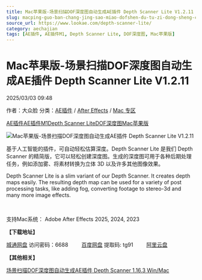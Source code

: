 ```yaml
---
title: Mac苹果版-场景扫描DOF深度图自动生成AE插件 Depth Scanner Lite V1.2.11
slug: macping-guo-ban-chang-jing-sao-miao-dofshen-du-tu-zi-dong-sheng-cheng-aecha-jian-depth-scanner-lite-v1-2-11
source_url: https://www.lookae.com/depth-scanner-lite/
category: aechajian
tags: [AE插件, AE插件M1, Depth Scanner Lite, DOF深度图, Mac苹果版]
---
```

# Mac苹果版-场景扫描DOF深度图自动生成AE插件 Depth Scanner Lite V1.2.11

2025/03/03 09:48

作者：大众脸
分类：[AE插件](https://www.lookae.com/after-effects/aechajian/) / [After Effects](https://www.lookae.com/after-effects/) / [Mac 专区](https://www.lookae.com/mac-osx/)

[AE插件](https://www.lookae.com/tag/ae%e6%8f%92%e4%bb%b6/)[AE插件M1](https://www.lookae.com/tag/aem1/)[Depth Scanner Lite](https://www.lookae.com/tag/depth-scanner-lite/)[DOF深度图](https://www.lookae.com/tag/dof%e6%b7%b1%e5%ba%a6%e5%9b%be/)[Mac苹果版](https://www.lookae.com/tag/mac%e8%8b%b9%e6%9e%9c%e7%89%88/)

![Mac苹果版-场景扫描DOF深度图自动生成AE插件 Depth Scanner Lite V1.2.11](https://www.lookae.com/wp-content/uploads/2025/03/Depth-Scanner-Lite.jpg "Mac苹果版-场景扫描DOF深度图自动生成AE插件 Depth Scanner Lite V1.2.11-LookAE.com")

基于人工智能的插件，可自动轻松估算深度。Depth Scanner Lite 是我们 Depth Scanner 的精简版，它可以轻松创建深度图。生成的深度图可用于各种后期处理任务，例如添加雾、将素材转换为立体 3D 以及许多其他图像效果。

Depth Scanner Lite is a slim variant of our Depth Scanner. It creates depth maps easily. The resulting depth map can be used for a variety of post processing tasks, like adding fog, converting footage to stereo-3d and many more image effects.

[﻿](http://cloud.video.taobao.com/play/u/null/p/1/e/6/t/1/509781659275.mp4)

支持Mac系统： Adobe After Effects 2025, 2024, 2023

**【下载地址】**

[城通网盘](https://url70.ctfile.com/f/2827370-1466099350-4e509a?p=4431) 访问密码：6688         [百度网盘](https://pan.baidu.com/s/1xanTYUZf2COoljfTZyXPMw?pwd=tg91) 提取码: tg91         [阿里云盘](https://www.alipan.com/s/BJRPn5JcUZu)

**【其他相关】**

[场景扫描DOF深度图自动生成AE插件 Depth Scanner 1.16.3 Win/Mac](https://www.lookae.com/depth-scanner-1163/)
